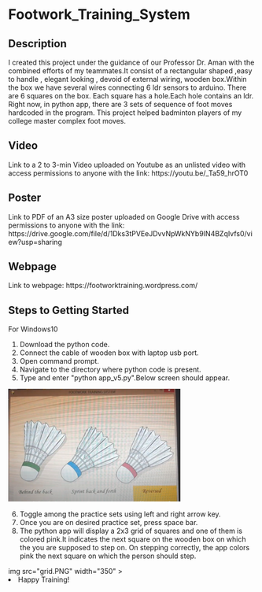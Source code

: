 # Footwork_Training_System
<h2>Description</h2>
I created this project under the  guidance of our Professor Dr. Aman with the combined efforts of my teammates.It consist of a rectangular shaped ,easy to handle , elegant looking , devoid of external wiring, wooden box.Within the box we have several wires connecting 6 ldr sensors to arduino. There are 6 squares on the box. Each square has a hole.Each hole  contains an ldr. Right now, in python app, there are 3 sets of sequence of foot moves hardcoded in the program. This project helped badminton players of my college master complex foot moves.

<h2>Video</h2>
Link to a 2 to 3-min Video uploaded on Youtube as an unlisted video with access permissions to
anyone with the link: https://youtu.be/_Ta59_hrOT0

<h2>Poster</h2>
Link to PDF of an A3 size poster uploaded on Google Drive with access permissions to anyone
with the link:
https://drive.google.com/file/d/1Dks3tPVEeJDvvNpWkNYb9IN4BZqIvfs0/view?usp=sharing

<h2>Webpage</h2>
Link to webpage: https://footworktraining.wordpress.com/
<h2>Steps to Getting Started</h2>
For Windows10
<ol>
<li>Download the python code.</li>
<li>Connect the cable of wooden box with laptop usb port.</li>
<li>Open command prompt.</li>
<li>Navigate to the  directory where python code is present.</li>
<li>Type and enter "python app_v5.py".Below screen should appear.</li>
</ol>
<img src="menuscreen.PNG" width="350" >
<ol start="6">
 <li> Toggle among the practice sets using left and right arrow key.</li>
 <li> Once you are on desired practice set, press space bar.</li>
 <li> The python app will display a 2x3 grid of squares and one of them is colored pink.It indicates the next square on the wooden box on which the you are supposed to step on.  On stepping correctly, the app colors pink the next square on which the person should step.</li>
</ol>
img src="grid.PNG" width="350" >
 <li> Happy Training!</li>
 
